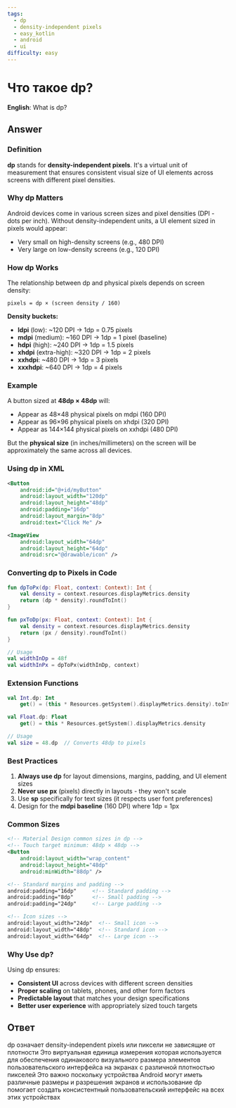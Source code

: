 ```yaml
---
tags:
  - dp
  - density-independent pixels
  - easy_kotlin
  - android
  - ui
difficulty: easy
---
```


# Что такое dp?

**English**: What is dp?

## Answer

### Definition

**dp** stands for **density-independent pixels**. It's a virtual unit of measurement that ensures consistent visual size of UI elements across screens with different pixel densities.

### Why dp Matters

Android devices come in various screen sizes and pixel densities (DPI - dots per inch). Without density-independent units, a UI element sized in pixels would appear:
- Very small on high-density screens (e.g., 480 DPI)
- Very large on low-density screens (e.g., 120 DPI)

### How dp Works

The relationship between dp and physical pixels depends on screen density:

```
pixels = dp × (screen density / 160)
```

**Density buckets:**
- **ldpi** (low): ~120 DPI → 1dp = 0.75 pixels
- **mdpi** (medium): ~160 DPI → 1dp = 1 pixel (baseline)
- **hdpi** (high): ~240 DPI → 1dp = 1.5 pixels
- **xhdpi** (extra-high): ~320 DPI → 1dp = 2 pixels
- **xxhdpi**: ~480 DPI → 1dp = 3 pixels
- **xxxhdpi**: ~640 DPI → 1dp = 4 pixels

### Example

A button sized at **48dp × 48dp** will:
- Appear as 48×48 physical pixels on mdpi (160 DPI)
- Appear as 96×96 physical pixels on xhdpi (320 DPI)
- Appear as 144×144 physical pixels on xxhdpi (480 DPI)

But the **physical size** (in inches/millimeters) on the screen will be approximately the same across all devices.

### Using dp in XML

```xml
<Button
    android:id="@+id/myButton"
    android:layout_width="120dp"
    android:layout_height="48dp"
    android:padding="16dp"
    android:layout_margin="8dp"
    android:text="Click Me" />

<ImageView
    android:layout_width="64dp"
    android:layout_height="64dp"
    android:src="@drawable/icon" />
```

### Converting dp to Pixels in Code

```kotlin
fun dpToPx(dp: Float, context: Context): Int {
    val density = context.resources.displayMetrics.density
    return (dp * density).roundToInt()
}

fun pxToDp(px: Float, context: Context): Int {
    val density = context.resources.displayMetrics.density
    return (px / density).roundToInt()
}

// Usage
val widthInDp = 48f
val widthInPx = dpToPx(widthInDp, context)
```

### Extension Functions

```kotlin
val Int.dp: Int
    get() = (this * Resources.getSystem().displayMetrics.density).toInt()

val Float.dp: Float
    get() = this * Resources.getSystem().displayMetrics.density

// Usage
val size = 48.dp  // Converts 48dp to pixels
```

### Best Practices

1. **Always use dp** for layout dimensions, margins, padding, and UI element sizes
2. **Never use px** (pixels) directly in layouts - they won't scale
3. Use **sp** specifically for text sizes (it respects user font preferences)
4. Design for the **mdpi baseline** (160 DPI) where 1dp = 1px

### Common Sizes

```xml
<!-- Material Design common sizes in dp -->
<!-- Touch target minimum: 48dp × 48dp -->
<Button
    android:layout_width="wrap_content"
    android:layout_height="48dp"
    android:minWidth="88dp" />

<!-- Standard margins and padding -->
android:padding="16dp"     <!-- Standard padding -->
android:padding="8dp"      <!-- Small padding -->
android:padding="24dp"     <!-- Large padding -->

<!-- Icon sizes -->
android:layout_width="24dp"  <!-- Small icon -->
android:layout_width="48dp"  <!-- Standard icon -->
android:layout_width="64dp"  <!-- Large icon -->
```

### Why Use dp?

Using dp ensures:
- **Consistent UI** across devices with different screen densities
- **Proper scaling** on tablets, phones, and other form factors
- **Predictable layout** that matches your design specifications
- **Better user experience** with appropriately sized touch targets

## Ответ

dp означает density-independent pixels или пиксели не зависящие от плотности Это виртуальная единица измерения которая используется для обеспечения одинакового визуального размера элементов пользовательского интерфейса на экранах с различной плотностью пикселей Это важно поскольку устройства Android могут иметь различные размеры и разрешения экранов и использование dp помогает создать консистентный пользовательский интерфейс на всех этих устройствах

